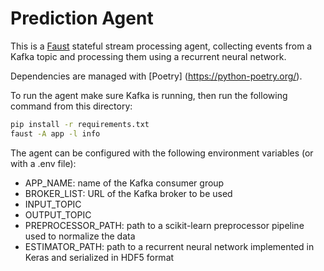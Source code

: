 # Prediction Agent
This is a [Faust](https://faust.readthedocs.io/) stateful stream processing agent, collecting events from a Kafka topic and processing them using a recurrent neural network.

Dependencies are managed with [Poetry] (https://python-poetry.org/).

To run the agent make sure Kafka is running, then run the following command from this directory: 
```bash
pip install -r requirements.txt
faust -A app -l info
```

The agent can be configured with the following environment variables (or with a .env file):
+ APP_NAME: name of the Kafka consumer group
+ BROKER_LIST: URL of the Kafka broker to be used
+ INPUT_TOPIC
+ OUTPUT_TOPIC
+ PREPROCESSOR_PATH: path to a scikit-learn preprocessor pipeline used to normalize the data
+ ESTIMATOR_PATH: path to a recurrent neural network implemented in Keras and serialized in HDF5 format
